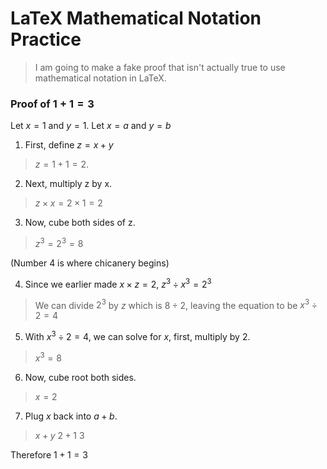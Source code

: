 # LaTeX Mathematical Notation Practice
> I am going to make a fake proof that isn't actually true to use mathematical notation in LaTeX.

### Proof of $1 + 1 = 3$

Let $x = 1$ and $y = 1$.
Let $x = a$ and $y = b$

1. First, define $z = x + y$

> $z = 1 + 1 = 2$.

2. Next, multiply z by x.

> $z \times x = 2 \times 1 = 2$

3. Now, cube both sides of z.

> $z^3 = 2^3 = 8$

(Number 4 is where chicanery begins)

4. Since we earlier made $x \times z = 2$, $z^3 \div x^3 = 2^3$

> We can divide $2^3$ by $z$ which is $8 \div 2$, leaving the equation to be $x^3 \div 2 = 4$

5. With $x^3 \div 2 = 4$, we can solve for $x$, first, multiply by 2.

> $x^3 = 8$

6. Now, cube root both sides.

> $x = 2$

7. Plug $x$ back into $a + b$.

> $x + y$
$2 + 1$
$3$

Therefore $1 + 1 = 3$

